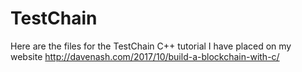 # TestChain
Here are the files for the TestChain C++ tutorial I have placed on my website http://davenash.com/2017/10/build-a-blockchain-with-c/
